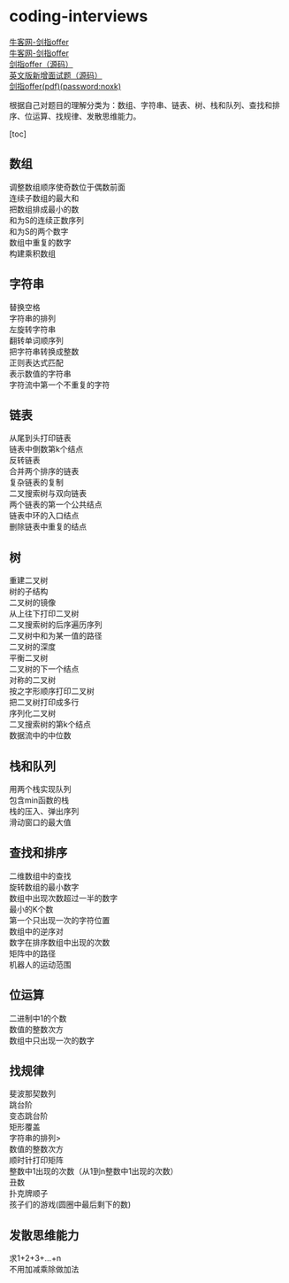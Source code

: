 # coding-interviews
[牛客网-剑指offer](https://www.nowcoder.com/ta/coding-interviews?page=1)</br>
<a href="https://www.nowcoder.com/ta/coding-interviews?page=1" target="_blank">牛客网-剑指offer</a></br>
[剑指offer（源码）](https://github.com/zhedahht/CodingInterviewChinese2)</br>
[英文版新增面试题（源码）](https://github.com/zhedahht/ChineseCodingInterviewAppendix)<br>
[剑指offer(pdf)(password:noxk)](https://pan.baidu.com/s/1YnxdD_1K_KYiGjOonCHpMw)

根据自己对题目的理解分类为：数组、字符串、链表、树、栈和队列、查找和排序、位运算、找规律、发散思维能力。

[toc]
## 数组
调整数组顺序使奇数位于偶数前面</br>
连续子数组的最大和</br>
把数组排成最小的数</br>
和为S的连续正数序列</br>
和为S的两个数字</br>
数组中重复的数字</br>
构建乘积数组

## 字符串
替换空格</br>
字符串的排列</br>
左旋转字符串</br>
翻转单词顺序列</br>
把字符串转换成整数</br>
正则表达式匹配</br>
表示数值的字符串</br>
字符流中第一个不重复的字符

## 链表
从尾到头打印链表</br>
链表中倒数第k个结点</br>
反转链表</br>
合并两个排序的链表</br>
复杂链表的复制</br>
二叉搜索树与双向链表</br>
两个链表的第一个公共结点</br>
链表中环的入口结点</br>
删除链表中重复的结点</br>

## 树
重建二叉树</br>
树的子结构</br>
二叉树的镜像</br>
从上往下打印二叉树</br>
二叉搜索树的后序遍历序列</br>
二叉树中和为某一值的路径</br>
二叉树的深度</br>
平衡二叉树</br>
二叉树的下一个结点</br>
对称的二叉树</br>
按之字形顺序打印二叉树</br>
把二叉树打印成多行</br>
序列化二叉树</br>
二叉搜索树的第k个结点</br>
数据流中的中位数

## 栈和队列
用两个栈实现队列</br>
包含min函数的栈</br>
栈的压入、弹出序列</br>
滑动窗口的最大值

## 查找和排序
二维数组中的查找</br>
旋转数组的最小数字</br>
数组中出现次数超过一半的数字</br>
最小的K个数</br>
第一个只出现一次的字符位置</br>
数组中的逆序对</br>
数字在排序数组中出现的次数</br>
矩阵中的路径</br>
机器人的运动范围

## 位运算
二进制中1的个数</br>
数值的整数次方</br>
数组中只出现一次的数字</br>

## 找规律
斐波那契数列</br>
跳台阶</br>
变态跳台阶</br>
矩形覆盖</br>
字符串的排列></br>
数值的整数次方</br>
顺时针打印矩阵</br>
整数中1出现的次数（从1到n整数中1出现的次数）</br>
丑数</br>
扑克牌顺子</br>
孩子们的游戏(圆圈中最后剩下的数)

## 发散思维能力
求1+2+3+...+n</br>
不用加减乘除做加法
